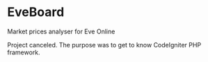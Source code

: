 EveBoard
========

Market prices analyser for Eve Online

Project canceled.
The purpose was to get to know CodeIgniter PHP framework.
